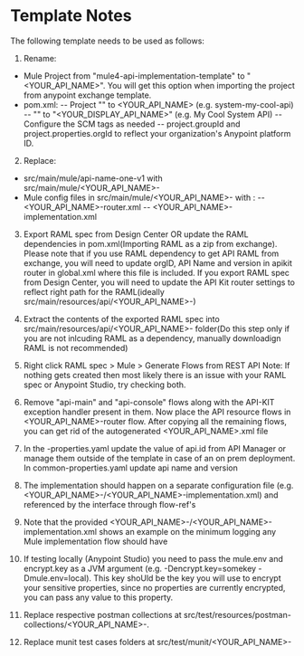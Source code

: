 # Template Notes

The following template needs to be used as follows:

1. Rename:
- Mule Project from "mule4-api-implementation-template" to "<YOUR_API_NAME>". You will get this option when importing the project from anypoint exchange template.
- pom.xml:
	-- Project "<artifactId></artifactId>" to <YOUR_API_NAME> (e.g. system-my-cool-api)
	-- "<name></name>" to "<YOUR_DISPLAY_API_NAME>" (e.g. My Cool System API)
	-- Configure the SCM tags as needed
	-- project.groupId and project.properties.orgId to reflect your organization's Anypoint platform ID. 

2. Replace:
- src/main/mule/api-name-one-v1 with src/main/mule/<YOUR_API_NAME>-<VERSION>
- Mule config files in src/main/mule/<YOUR_API_NAME>-<VERSION> with :
    -- <YOUR_API_NAME>-router.xml
	-- <YOUR_API_NAME>-implementation.xml

3. Export RAML spec from Design Center OR update the RAML dependencies in pom.xml(Importing RAML as a zip from exchange). Please note that if you 
use RAML dependency to get API RAML from exchange, you will need to update orgID, API Name and version in apikit router in global.xml where this file is included. 
If you export RAML spec from Design Center, you will need to update the API Kit router settings to reflect
right path for the RAML(ideally src/main/resources/api/<YOUR_API_NAME>-<VERSION>)

4. Extract the contents of the exported RAML spec into src/main/resources/api/<YOUR_API_NAME>-<VERSION> folder(Do this step only if you are not inlcuding RAML as a dependency, manually downloadign RAML is not recommended)

5. Right click RAML spec > Mule > Generate Flows from REST API
   Note: If nothing gets created then most likely there is an issue with your RAML spec or Anypoint Studio, try checking both.

6. Remove "api-main" and "api-console" flows along with the API-KIT exception handler present in them. Now place the API resource flows in <YOUR_API_NAME>-router flow. After copying all the remaining flows, you can get rid of the autogenerated <YOUR_API_NAME>.xml file 

7. In the <environment>-properties.yaml update the value of api.id from API Manager or manage them outside of the template in case of an on prem deployment. In common-properties.yaml update api name and version

8. The implementation should happen on a separate configuration file (e.g. <YOUR_API_NAME>-<VERSION>/<YOUR_API_NAME>-implementation.xml) and referenced by the interface through flow-ref's

9. Note that the provided <YOUR_API_NAME>-<ROUTER>/<YOUR_API_NAME>-implementation.xml shows an example on the minimum logging any Mule implementation flow should have

10. If testing locally (Anypoint Studio) you need to pass the mule.env and encrypt.key as a JVM argument (e.g. -Dencrypt.key=somekey -Dmule.env=local).
This key shoUld be the key you will use to encrypt your sensitive properties, since no properties are currently encrypted, you can pass any value to this property.

11. Replace respective postman collections at src/test/resources/postman-collections/<YOUR_API_NAME>-<VERSION>.

12. Replace munit test cases folders at src/test/munit/<YOUR_API_NAME>-<VERSION>

